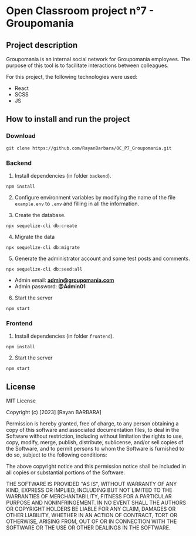 # Open Classroom project n°7 - Groupomania
## Project description
Groupomania is an internal social network for Groupomania employees. The purpose of this tool is to facilitate interactions between colleagues.

For this project, the following technologies were used:

- React
- SCSS
- JS
 
## How to install and run the project
### Download
```terminal
git clone https://github.com/RayanBarbara/OC_P7_Groupomania.git
```
### Backend

1. Install dependencies (in folder `backend`).
```terminal
npm install
```

2. Configure environment variables by modifying the name of the file `example.env`
to `.env` and filling in all the information.

3. Create the database.
```terminal
npx sequelize-cli db:create
```
4. Migrate the data
```terminal
npx sequelize-cli db:migrate
```
5. Generate the administrator account and some test posts and comments.
```terminal
npx sequelize-cli db:seed:all
```
- Admin email: **admin@groupomania.com**
- Admin password: **@Admin01**

6. Start the server
```terminal
npm start
```
### Frontend
1. Install dependencies (in folder `frontend`).
```terminal
npm install
```
2. Start the server
```terminal
npm start
```

## License

MIT License

Copyright (c) [2023] [Rayan BARBARA]

Permission is hereby granted, free of charge, to any person obtaining a copy
of this software and associated documentation files, to deal
in the Software without restriction, including without limitation the rights
to use, copy, modify, merge, publish, distribute, sublicense, and/or sell
copies of the Software, and to permit persons to whom the Software is
furnished to do so, subject to the following conditions:

The above copyright notice and this permission notice shall be included in all
copies or substantial portions of the Software.

THE SOFTWARE IS PROVIDED "AS IS", WITHOUT WARRANTY OF ANY KIND, EXPRESS OR
IMPLIED, INCLUDING BUT NOT LIMITED TO THE WARRANTIES OF MERCHANTABILITY,
FITNESS FOR A PARTICULAR PURPOSE AND NONINFRINGEMENT. IN NO EVENT SHALL THE
AUTHORS OR COPYRIGHT HOLDERS BE LIABLE FOR ANY CLAIM, DAMAGES OR OTHER
LIABILITY, WHETHER IN AN ACTION OF CONTRACT, TORT OR OTHERWISE, ARISING FROM,
OUT OF OR IN CONNECTION WITH THE SOFTWARE OR THE USE OR OTHER DEALINGS IN THE
SOFTWARE.